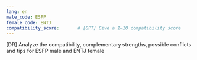 ```yaml
---
lang: en
male_code: ESFP
female_code: ENTJ
compatibility_score:       # [GPT] Give a 1–10 compatibility score
---
```


[DR] Analyze the compatibility, complementary strengths, possible conflicts and tips for ESFP male and ENTJ female


